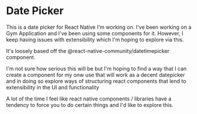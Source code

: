 # Date Picker

This is a date picker for React Native I'm working on. I've been working on a Gym Application and I've been using some components for it.
However, I keep having issues with extensibility which I'm hoping to explore via this.

It's loosely based off the @react-native-community/datetimepicker component.

I'm not sure how serious this will be but I'm hoping to find a way that I can create a component for my onw use that will work
as a decent datepicker and in doing so explore ways of structuring react components that lend to extensibility in the UI and functionality

A lot of the time I feel like react native components / libraries have a tendency to force you to do certain things and I'd like to
explore this.